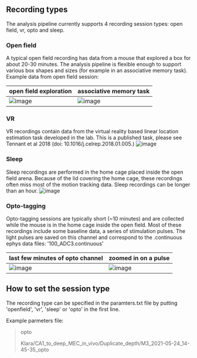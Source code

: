 ## Recording types
The analysis pipeline currently supports 4 recording session types: open field, vr, opto and sleep. 

### Open field
A typical open field recording has data from a mouse that explored a box for about 20-30 minutes. The analysis pipeline is flexible enough to support various box shapes and sizes (for example in an associative memory task).
Example data from open field session:


| open field exploration     | associative memory task |
| ----------- | ----------- |
| ![image](https://user-images.githubusercontent.com/16649631/119966116-e4d98580-bfa2-11eb-80b9-b859457b254b.png) | ![image](https://user-images.githubusercontent.com/16649631/119965779-8d3b1a00-bfa2-11eb-9a71-42ee364c345c.png)      |

### VR
VR recordings contain data from the virtual reality based linear location estimation task developed in the lab. 
This is a published task, please see Tennant et al 2018 (doi: 10.1016/j.celrep.2018.01.005.)
![image](https://user-images.githubusercontent.com/16649631/119966564-57e2fc00-bfa3-11eb-9be8-815f6f1bde0a.png)

### Sleep
Sleep recordings are performed in the home cage placed inside the open field arena. Because of the lid covering the home cage, these recordings often miss most of the motion tracking data. Sleep recordings can be longer than an hour.
![image](https://user-images.githubusercontent.com/16649631/119967041-dd66ac00-bfa3-11eb-936f-bbf40726ad06.png)

### Opto-tagging
Opto-tagging sessions are typically short (~10 minutes) and are collected while the mouse is in the home cage inside the open field. Most of these recordings include some baseline data, a series of stimulation pulses.
The light pulses are saved on this channel and correspond to the .continuous ephys data files: '100_ADC3.continuous'

| last few minutes of opto channel     | zoomed in on a pulse |
| ----------- | ----------- |
| ![image](https://user-images.githubusercontent.com/16649631/119967683-88776580-bfa4-11eb-89ef-04d333ad01c8.png) | ![image](https://user-images.githubusercontent.com/16649631/119967839-ae046f00-bfa4-11eb-8625-4bf1e251609e.png)|



## How to set the session type
The recording type can be specified in the paramters.txt file by putting 'openfield', 'vr', 'sleep' or 'opto' in the first line.

Example parmeters file:

> opto
>
> Klara/CA1_to_deep_MEC_in_vivo/Duplicate_depth/M3_2021-05-24_14-45-35_opto

